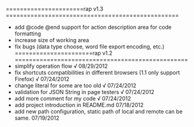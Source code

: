 ======================rap v1.3 =================================================
  * add @code @end support for action description area for code formatting
  * increase size of working area
  * fix bugs (data type choose, word file export encoding, etc.)
======================rap v1.2 =================================================
  * simplify operation flow √ 08/29/2012
  * fix shortcuts compatibilities in different browsers (1.1 only support Firefox)  √ 07/24/2012
  * change literal for some are too old √ 07/24/2012
  * validation for JSON String in page testers √ 07/24/2012
  * add more comment for my code √ 07/24/2012
  * add project introduction in README.md 07/18/2012
  * add new path configuration, static path of local and remote can be same. 07/19/2012
